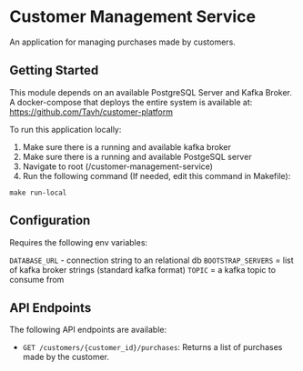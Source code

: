 # Customer Management Service

An application for managing purchases made by customers.

## Getting Started

This module depends on an available PostgreSQL Server and Kafka Broker.
A docker-compose that deploys the entire system is available at: https://github.com/Tavh/customer-platform

To run this application locally:
1. Make sure there is a running and available kafka broker
2. Make sure there is a running and available PostgeSQL server
3. Navigate to root (/customer-management-service)
4. Run the following command (If needed, edit this command in Makefile):

```
make run-local
```


## Configuration

Requires the following env variables:

`DATABASE_URL` - connection string to an relational db
`BOOTSTRAP_SERVERS` = list of kafka broker strings (standard kafka format)
`TOPIC` = a kafka topic to consume from

## API Endpoints

The following API endpoints are available:

- `GET /customers/{customer_id}/purchases`: Returns a list of purchases made by the customer.
